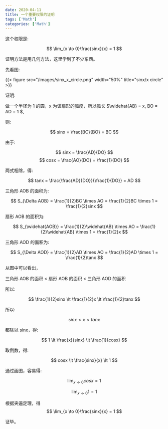```yaml
---
date: 2020-04-11
title: 一个重要权限的证明
tags: ['Math']
categories: ['Math']
---
```


这个权限是:

$$ \lim_{x \to 0}\frac{sinx}{x} = 1 $$

证明方法是用几何方法，这里学到了不少东西。

先看图:

{{< figure src="/images/sinx_x_circle.png" width="50%" title="sinx/x circle" >}}

证明:

做一个半径为 1 的圆，x 为该扇形的弧度，所以弧长 $\widehat{AB} = x, BO = AO = 1 $,

则:

$$ sinx = \frac{BC}{BO} = BC $$

由于:

$$ sinx = \frac{AD}{DO} $$
$$ cosx = \frac{AO}{DO} = \frac{1}{DO} $$

两式相除，得:

$$ tanx = \frac{\frac{AD}{DO}}{\frac{1}{DO}} = AD $$

三角形 AOB 的面积为:

$$ S_{\Delta AOB} = \frac{1}{2}BC \times AO = \frac{1}{2}BC \times 1 = \frac{1}{2}sinx $$

扇形 AOB 的面积为:

$$ S_{\widehat{AOB}} = \frac{1}{2}\widehat{AB} \times AO = \frac{1}{2}\widehat{AB} \times 1 = \frac{1}{2}x $$

三角形 AOD 的面积为:

$$ S_{\Delta AOD} = \frac{1}{2}AD \times AO = \frac{1}{2}AD \times 1 = \frac{1}{2}tanx $$

从图中可以看出，

三角形 AOB 的面积 < 扇形 AOB 的面积 < 三角形 AOD 的面积

所以:

$$ \frac{1}{2}sinx \lt \frac{1}{2}x \lt \frac{1}{2}tanx $$

所以:

$$ sinx \lt x \lt tanx $$

都除以 sinx，得:

$$ 1 \lt \frac{x}{sinx} \lt \frac{1}{cosx} $$

取倒数，得:

$$ cosx \lt \frac{sinx}{x} \lt 1 $$

通过画图，容易得:

$$ \lim_{x \to 0}cosx = 1$$

$$ \lim_{x \to 0}1 = 1 $$

根据夹逼定理，得
$$ \lim_{x \to 0}\frac{sinx}{x} = 1 $$

证毕。
